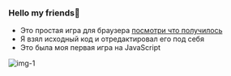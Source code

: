 
### Hello my friends👋


- Это простая игра для браузера [посмотри что получилось](https://danilmashina.github.io/game-js-snake/)
- Я взял исходный код и отредактировал его под себя 
- Это была моя первая игра на JavaScript

![img-1](https://user-images.githubusercontent.com/109312502/224356217-b5997f84-8807-4b61-adc3-87d3ccdc537c.jpg)
